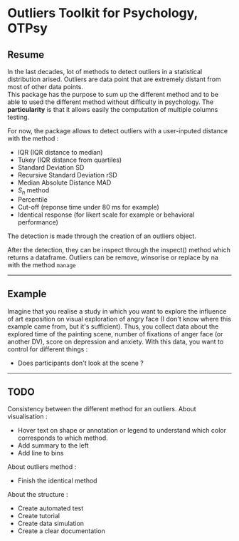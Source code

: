 # Outliers Toolkit for Psychology, OTPsy

## Resume

In the last decades, lot of methods to detect outliers in a statistical distribution arised. Outliers are data point that are extremely distant from most of other data points.  
This package has the purpose to sum up the different method and to be able to used the different method without difficulty in psychology. The **particularity** is that it allows easily the computation of multiple columns testing.

For now, the package allows to detect outliers with a user-inputed distance with the method :

* IQR (IQR distance to median)
* Tukey (IQR distance from quartiles)
* Standard Deviation SD
* Recursive Standard Deviation rSD
* Median Absolute Distance MAD
* $S_n$ method
* Percentile
* Cut-off (reponse time under 80 ms for example)
* Identical response (for likert scale for example or behavioral performance)

The detection is made through the creation of an outliers object.

After the detection, they can be inspect through the inspect() method which returns a dataframe.
Outliers can be remove, winsorise or replace by na with the method `manage`

---

## Example

Imagine that you realise a study in which you want to explore the influence of art exposition on visual exploration of angry face (I don't know where this example came from, but it's sufficient). Thus, you collect data about the explored time of the painting scene, number of fixations of anger face (or another DV), score on depression and anxiety.
With this data, you want to control for different things :

* Does participants don't look at the scene ?

---

## TODO

Consistency between the different method for an outliers.
About visualisation :

* Hover text on shape or annotation or legend to understand which color corresponds to which method.
* Add summary to the left
* Add line to bins

About outliers method :

* Finish the identical method

About the structure :

* Create automated test
* Create tutorial
* Create data simulation
* Create a clear documentation
